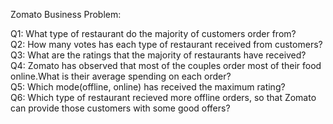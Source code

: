 Zomato Business Problem:

Q1: What type of restaurant do the majority of customers order from?     
Q2: How many votes has each type of restaurant received from customers?      
Q3: What are the ratings that the majority of restaurants have received?     
Q4: Zomato has observed that most of the couples order most of their food online.What is their average spending on each order?     
Q5: Which mode(offline, online) has received the maximum rating?     
Q6: Which type of restaurant recieved more offline orders, so that Zomato can provide those customers with some good offers?     
